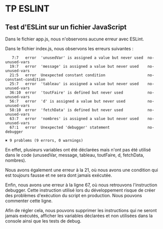 <h1>TP ESLINT</h1>

<h2>Test d'ESLint sur un fichier JavaScript</h2>

Dans le fichier app.js, nous n'observons aucune erreur avec ESLint.

Dans le fichier index.js, nous observons les erreurs suivantes :
```
   7:7   error  'unusedVar' is assigned a value but never used  no-unused-vars
  19:7   error  'message' is assigned a value but never used    no-unused-vars
  21:5   error  Unexpected constant condition                   no-constant-condition
  25:7   error  'tableau' is assigned a value but never used    no-unused-vars
  36:10  error  'toutFaire' is defined but never used           no-unused-vars
  56:7   error  'd' is assigned a value but never used          no-unused-vars
  58:10  error  'fetchData' is defined but never used           no-unused-vars
  63:7   error  'nombres' is assigned a value but never used    no-unused-vars
  67:1   error  Unexpected 'debugger' statement                 no-debugger

✖ 9 problems (9 errors, 0 warnings)
```

En effet, plusieurs variables ont été déclarées mais n'ont pas été utilisé dans le code (unusedVar, message, tableau, toutFaire, d, fetchData, nombres).

Nous avons également une erreur à la 21, où nous avons une condition qui est toujours fausse et ne sera dont jamais exécutée. 

Enfin, nous avons une erreur à la ligne 67, où nous retrouvons l'instruction debugger. Cette instruction utilisé lors du développement risque de créer des problèmes d'exécution du script en production. Nous pouvons commenter cette ligne.

Afin de régler cela, nous pouvons supprimer les instructions qui ne seront jamais exécutés, afficher les variables déclarées et non utilisées dans la console ainsi que les tests de debug.